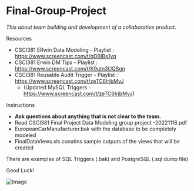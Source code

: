 # Final-Group-Project
*This about team building and development of a collaborative product.*

Resources
- CSCI381 ERwin Data Modeling - Playlist : https://www.screencast.com/t/qDBIBs1yq
- CSCI381 Erwin DM Tips - Playlist : https://www.screencast.com/t/K9utn3UQSgn
- CSCI381 Reusable Audit Trigger - Playlist : https://www.screencast.com/t/zeTC6IrjbMvJ
  - (Updated MySQL Triggers : https://www.screencast.com/t/zeTC6IrjbMvJ) 

Instructions
- **Ask questions about anything that is not clear to the team.**
- Read CSCI381 Final Project Data Modeling group project -20221118.pdf
- EuropeanCarManufacturer.bak with the database to be completely modeled 
- FinalDataViews.xls conatins sample outputs of the views that will be created

There are examples of SQL Triggers (.bak) and PostgreSQL (.sql dump file)

Good Luck!


![Image](https://user-images.githubusercontent.com/77137171/204112571-11cbd058-c92f-44bc-bb02-79595d42eaf6.png)
